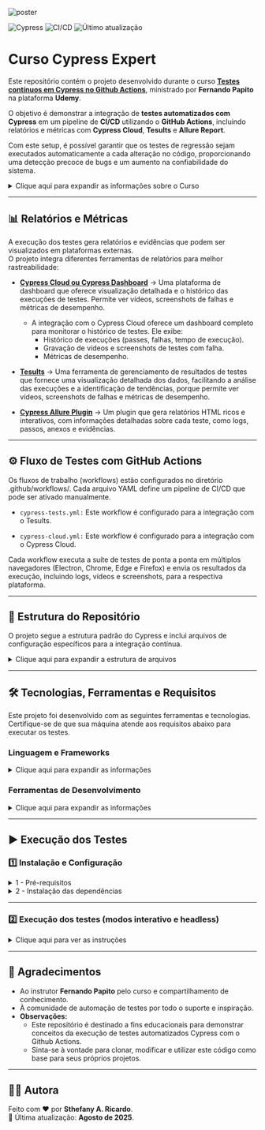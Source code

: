 ![poster](./.github/poster.png)

![Cypress](https://img.shields.io/badge/Cypress-Testing-04C38E?logo=cypress) ![CI/CD](https://img.shields.io/github/actions/workflow/status/sthefanyricardo/cypress-actions/cypress-tests.yml?label=CI/CD&logo=github) ![Último atualização](https://img.shields.io/github/last-commit/sthefanyricardo/cypress-actions?label=Último%20commit&style=flat&logo=git)

# Curso Cypress Expert

Este repositório contém o projeto desenvolvido durante o curso [**Testes contínuos em Cypress no Github Actions**](https://www.udemy.com/course/testes-continuos-em-cypress-no-github-actions/), ministrado por **Fernando Papito** na plataforma **Udemy**.

O objetivo é demonstrar a integração de **testes automatizados com Cypress** em um pipeline de **CI/CD** utilizando o **GitHub Actions**, incluindo relatórios e métricas com **Cypress Cloud**, **Tesults** e **Allure Report**.

Com este setup, é possível garantir que os testes de regressão sejam executados automaticamente a cada alteração no código, proporcionando uma detecção precoce de bugs e um aumento na confiabilidade do sistema.

<details>
  <summary>Clique aqui para expandir as informações sobre o Curso</summary>

  ### 🎯 Objetivo

  O principal objetivo deste projeto é construir um fluxo de trabalho (workflow) de testes contínuos que:

  - 🔄 Automatize a execução dos testes de regressão do Cypress.
  - ⚙️ Utilize o GitHub Actions para orquestrar o pipeline de testes.
  - 📊 Gere relatórios, screenshots e métricas para evidenciar a execução dos testes:
    - ☁️ Integre-se ao Cypress Cloud (antigo Cypress Dashboard) para uma visualização detalhada do histórico de testes.
    - ☁️ Integre-se ao Tesults para uma visualização detalhada do histórico de testes.
    - ☁️ Integre-se ao Allure Report para uma visualização detalhada do histórico de testes.
  
  --- 

  ### 📑 Conteúdo do Curso

  Durante o curso, foram aplicados os seguintes conceitos:

  - Versionamento de Código com Git: Como utilizar o Git para gerenciar e controlar as versões do projeto de automação.
  - Integração com GitHub: Entendimento das diferenças entre Git e GitHub e como publicar o projeto de testes no repositório remoto.
  - Construção de Pipelines e Workflows de CI/CD: Criação de arquivos .yml para automatizar a execução dos testes no GitHub Actions.
  - Testes Contínuos com Cypress: Configuração e execução dos testes de regressão de forma automática, garantindo a detecção precoce de bugs.
  - Geração de Relatórios e Métricas: Configuração de integrações para gerar evidências de execução (vídeos, screenshots) e dashboards com relatórios detalhados.

</details>

---

## 📊 Relatórios e Métricas

A execução dos testes gera relatórios e evidências que podem ser visualizados em plataformas externas.  
O projeto integra diferentes ferramentas de relatórios para melhor rastreabilidade:

- [**Cypress Cloud ou Cypress Dashboard**](https://cloud.cypress.io/) → Uma plataforma de dashboard que oferece visualização detalhada e o histórico das execuções de testes. Permite ver vídeos, screenshots de falhas e métricas de desempenho.
  - A integração com o Cypress Cloud oferece um dashboard completo para monitorar o histórico de testes. Ele exibe:
    - Histórico de execuções (passes, falhas, tempo de execução).
    - Gravação de vídeos e screenshots de testes com falha.
    - Métricas de desempenho.

- [**Tesults**](https://www.tesults.com/) → Uma ferramenta de gerenciamento de resultados de testes que fornece uma visualização detalhada dos dados, facilitando a análise das execuções e a identificação de tendências, porque permite ver vídeos, screenshots de falhas e métricas de desempenho.

- [**Cypress Allure Plugin**](https://github.com/Shelex/cypress-allure-plugin) → Um plugin que gera relatórios HTML ricos e interativos, com informações detalhadas sobre cada teste, como logs, passos, anexos e evidências.

---

## ⚙️ Fluxo de Testes com GitHub Actions

Os fluxos de trabalho (workflows) estão configurados no diretório .github/workflows/. Cada arquivo YAML define um pipeline de CI/CD que pode ser ativado manualmente.

- ```cypress-tests.yml:``` Este workflow é configurado para a integração com o Tesults.

- ```cypress-cloud.yml:``` Este workflow é configurado para a integração com o Cypress Cloud.

Cada workflow executa a suíte de testes de ponta a ponta em múltiplos navegadores (Electron, Chrome, Edge e Firefox) e envia os resultados da execução, incluindo logs, vídeos e screenshots, para a respectiva plataforma.

---

## 📁 Estrutura do Repositório

O projeto segue a estrutura padrão do Cypress e inclui arquivos de configuração específicos para a integração contínua.

<details>
  <summary>Clique aqui para expandir a estrutura de arquivos</summary>

  ```text
  📦 cypress-actions/
  ┣ 📂 .github/
  ┃ └── workflows/
  ┃     ┣ 📜 cypress-cloud.yml     # Workflow para execução de testes no Cypress Cloud
  ┃     ┗ 📜 cypress-tests.yml     # Workflow para execução básica de testes
  ┣ 📂 cypress/
  ┃ ┣ 📂 e2e/
  ┃ ┃ ┗ 📜 login.cy.js           # Exemplo de um caso de teste e2e
  ┃ ┗ 📂 support/
  ┃     ┣ 📜 commands.js           # Comandos customizados do Cypress
  ┃     ┗ 📜 e2e.js                # Arquivo de suporte
  ┣ 📜 .gitignore                    # Arquivos e pastas a serem ignorados pelo Git
  ┣ 📜 cypress.config.js             # Arquivo de configuração global do Cypress
  ┣ 📜 package-lock.json             # Controle de versões exatas das dependências
  ┣ 📜 package.json                  # Lista as dependências e scripts do projeto
  ┣ 📜 README.md                     # Documentação principal do repositório
  ┣ 📜 runner-chrome.js              # Script para execução com Chrome
  ┣ 📜 runner-edge.js                # Script para execução com Edge
  ┣ 📜 runner-electron.js            # Script para execução com Electron
  ┣ 📜 runner-firefox.js             # Script para execução com Firefox
  ┣ 📜 runner.js                     # Script principal de execução
  ┗ 📜 yarn.lock                     # Controle de versões exatas das dependências
  ```

</details>

---

## 🛠️ Tecnologias, Ferramentas e Requisitos

Este projeto foi desenvolvido com as seguintes ferramentas e tecnologias. Certifique-se de que sua máquina atende aos requisitos abaixo para executar os testes.

### Linguagem e Frameworks

<details>
  <summary>Clique aqui para expandir as informações</summary>

  - [**JavaScript**](https://developer.mozilla.org/pt-BR/docs/Web/JavaScript) → Linguagem utilizada para implementação dos testes.  
  - [**Cypress**](https://www.cypress.io/) → Framework de automação de testes end-to-end para aplicações web.  
  - [**Node.js**](https://nodejs.org/en/download) + **npm**/**Yarn** → Ambiente de execução e gerenciamento de dependências.  
  - [**Java**](https://www.java.com/en/) → Necessário para geração de relatórios com o [cypress-allure-plugin](https://github.com/Shelex/cypress-allure-plugin).  

</details>

### Ferramentas de Desenvolvimento

<details>
  <summary>Clique aqui para expandir as informações</summary>

  - [**Visual Studio Code**](https://code.visualstudio.com/download) → IDE utilizada para desenvolvimento e manutenção dos testes.  
  - [**Git**](https://git-scm.com/downloads) → Controle de versão.  
  - [**GitHub**](https://github.com) → Repositório remoto para versionamento e compartilhamento do código.  

</details>

---

## ▶️ Execução dos Testes

### 1️⃣ Instalação e Configuração

<details>
  <summary>1 - Pré-requisitos</summary>

  Antes de executar os testes, certifique-se de que possui os seguintes itens instalados na sua máquina:

  1. **Ferramentas de linha de comando (CLI)**
  As ferramentas de terminal, também conhecidas como linha de comando (command-line interface ou CLI), é necessária para fazer as instalações, configurar o ambiente e executar os testes.
      - [Windows Terminal](https://apps.microsoft.com/detail/9n0dx20hk701?hl=pt-BR&gl=BR) e Prompt de Comando: São as ferramentas padrão no Windows.
        - **Tutoriais de instalação:**
          - [Terminal do WINDOWS - APRENDA COMO USAR!](https://www.youtube.com/watch?v=3VlV3EoOi_A)
          - [Comandos do Prompt do Windows Que Você Deveria Saber](https://www.youtube.com/watch?v=66ta9rPcRZs&t=34s)
      - [Git Bash](https://git-scm.com/downloads): É um emulador de terminal que vem com o Git, muito popular no Windows.
        - **Tutoriais de instalação:**
          - [Instalando Git e GitHub no PC - @Curso em Vídeo HTML5 e CSS3](https://www.youtube.com/watch?v=NgWExh3bswg)
          - [Git e Github Tutorial completo - Introdução prática para iniciantes](https://www.youtube.com/watch?v=_hZf1teRFNg&t=293s)
      - [CMDER](https://cmder.app/): É uma ferramenta de terceiros que oferece uma experiência de terminal mais completa e amigável.
        - **Tutoriais de instalação:**
          - [Instalando um terminal no windows - [Cmder]](https://www.youtube.com/watch?v=2pNZgvzrZdU)
          - [#FADEV - 03 Instalando e conhecendo o Cmder](https://www.youtube.com/watch?v=tg7dQi6BLEw)

  2. **Node.js:**
      - Versão neste projeto: 22.14.0 LTS
      - [Faça o download do Node.js](https://nodejs.org/en/download)
      - Gerenciadores de pacotes:
          - npm versão 11.5.2.
          - yarn versão 4.6.0 (via **Corepack**).
              - Habilitar com o comando abaixo, após instalar o Node.js:
              ``` bash
              corepack enable
              ```
      - **Tutoriais de instalação:**
        - [Como instalar o NodeJS no WINDOWS](https://www.youtube.com/watch?v=_sEwOXCKw4c)
        - [O que é o Corepack e como você pode usá-lo?](https://blog.lsantos.dev/corepack/)


  3. **Java:**
      - Versão neste projeto: openjdk 21.0.8 LTS
      - [Faça o download do Java JDK Zulu](https://www.azul.com/downloads/?os=windows&package=jdk#zulu)
      - **Tutoriais de instalação:**
        - [Instalar Java JDK 21 no Windows - OpenJDK Zulu (YouTube)](https://www.youtube.com/watch?v=wZLtazPZiDE)
        - [Documentação de instalação do site da Azul](https://docs.azul.com/core/install/windows)
      > ℹ️ **Observação:** É necessário para a geração de relatórios com o **Cypress Allure Plugin**.

  4. **Git**
      - [Faça o download do Git](https://git-scm.com/downloads)
      - **Tutoriais de instalação:** 
        - [Instalando Git e GitHub no PC - @Curso em Vídeo HTML5 e CSS3](https://www.youtube.com/watch?v=NgWExh3bswg)
        - [Git e Github Tutorial completo - Introdução prática para iniciantes](https://www.youtube.com/watch?v=_hZf1teRFNg&t=293s)

  5. **Editor de Código (IDE)**
      - [Visual Studio Code](https://code.visualstudio.com/download) ou outra IDE compatível com Cypress.
      - **Tutoriais de instalação:**
        - [Instalação do VS Code para Programação em HTML e CSS (Visual Studio Code)](https://www.youtube.com/watch?v=WyXcfCPlIlk)
        - [Instalando todas as ferramentas - @Curso em Vídeo HTML5 e CSS3](https://www.youtube.com/watch?v=UForX7ehChM)

  > ℹ️ **Observação:** O instrutor do curso indicou o uso de versões específicas. No entanto, este projeto foi testado com as versões mais recentes (Node.js, Cypress, Java e Yarn) e funcionou corretamente.

</details>

<details>
  <summary>2 - Instalação das dependências</summary>

  Com os pré-requisitos instalados, siga estes passos para instalar as dependências do projeto:

  1. **Abra a sua ferramenta de linha de comando (CLI) e siga os passos a seguir:**

  - **Clonar o repositório via "HTTPS":**
  ```bash
    git clone https://github.com/sthefanyricardo/cypress-actions.git
  ```

  - **Acessar a pasta do projeto:**
  ```bash
    cd cypress-actions
  ```

  - **Instalar as dependências:**
  ```bash
    yarn install
  ```
    
  > ℹ️ **Observação:** O instrutor do curso indicou o uso de versões específicas. No entanto, este projeto foi testado com as versões mais recentes (Node.js e Cypress) e funcionou corretamente.

</details>

---

### 2️⃣ Execução dos testes (modos interativo e headless)

<details>
  <summary>Clique aqui para ver as instruções</summary>

  Abra o terminal na pasta principal do projeto:
  ```bash
  cd .../cypress-actions
  ```

  1. **Modo Interativo (GUI)**
  - Execute o comando para abrir a interface gráfica do Cypress:
    ```bash
    yarn cypress open
    ```
  - Na interface do Cypress:
    1. Clique em Continue
    2. Em Welcome to Cypress!, selecione E2E Testing
    3. Escolha o navegador (o padrão é Electron)
    4. Clique em Start E2E Testing in {navegador escolhido}
    5. Acesse: cypress-actions > Specs > E2E specs > cypress/e2e
      - Clique em home para executar a suíte de testes home
      - Clique em tasks para executar a suíte de testes tasks
  > ℹ️ Qualquer edição e salvamento no arquivos executa automaticamente a suíte selecionada na interface gráfica do Cypress.

  2. **Modo Headless (CLI)**
  - Executar todos os testes:
  ``` bash
  yarn cypress run
  ```
  > ℹ️ Executa todos os testes da pasta cypress/e2e em modo headless.

  - Executar testes em navegador específico:
  ``` bash
  yarn cypress run --browser chrome
  ```
  > ℹ️ Os resultados são exibidos diretamente no terminal.

  - Gerar vídeos da execução:
  No arquivo cypress.config.js, adicione a opção:
  ``` javascript
    module.exports = {
      e2e: {
        video: true
      },
    };
  ```

  > ℹ️ Após isso, os [vídeos serão gravados automaticamente ](https://docs.cypress.io/app/guides/screenshots-and-videos) na pasta padrão do Cypress, nas execuções em modo headless.


  3. **Modo Headless com Relatório Allure Report**
  - Execute os testes gerando o relatório com o [Cypress Allure Plugin](https://github.com/Shelex/cypress-allure-plugin):
  ```bash
  yarn cypress run --env allure=true
  ```

</details>

---

## 📌 Agradecimentos

- Ao instrutor **Fernando Papito** pelo curso e compartilhamento de conhecimento.
- À comunidade de automação de testes por todo o suporte e inspiração.
- **Observações:**  
  - Este repositório é destinado a fins educacionais para demonstrar conceitos da execução de testes automatizados Cypress com o Github Actions.  
  - Sinta-se à vontade para clonar, modificar e utilizar este código como base para seus próprios projetos.  

---

## 🙋‍♀️ Autora
Feito com ❤️ por **Sthefany A. Ricardo**.  
📅 Última atualização: **Agosto de 2025**.